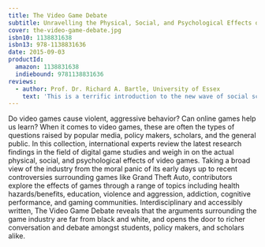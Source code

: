 ```yaml
---
title: The Video Game Debate
subtitle: Unravelling the Physical, Social, and Psychological Effects of Video Games
cover: the-video-game-debate.jpg
isbn10: 1138831638
isbn13: 978-1138831636
date: 2015-09-03
productId:
  amazon: 1138831638
  indiebound: 9781138831636
reviews:
  - author: Prof. Dr. Richard A. Bartle, University of Essex
    text: 'This is a terrific introduction to the new wave of social science research on games and gamers, putting objectivity ahead of subjectivity, and open-mindedness ahead of dogma. For over a decade, there has been a widening gulf between research on the effects of video games and the experience of game-players themselves. Finally, with this book, we see media studies that aren’t themselves born of media effects – and it’s both revolutionary and revelatory.'
---
```


Do video games cause violent, aggressive behavior? Can online games help us learn? When it comes to video games, these are often the types of questions raised by popular media, policy makers, scholars, and the general public. In this collection, international experts review the latest research findings in the field of digital game studies and weigh in on the actual physical, social, and psychological effects of video games. Taking a broad view of the industry from the moral panic of its early days up to recent controversies surrounding games like Grand Theft Auto, contributors explore the effects of games through a range of topics including health hazards/benefits, education, violence and aggression, addiction, cognitive performance, and gaming communities. Interdisciplinary and accessibly written, The Video Game Debate reveals that the arguments surrounding the game industry are far from black and white, and opens the door to richer conversation and debate amongst students, policy makers, and scholars alike.
